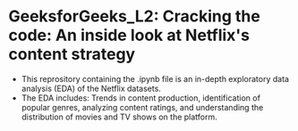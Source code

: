 # GeeksforGeeks_L2: Cracking the code: An inside look at Netflix's content strategy
- This reprository containing the .ipynb file is an in-depth exploratory data analysis (EDA) of the Netflix datasets. 
- The EDA includes: Trends in content production, identification of popular genres, analyzing content ratings, and understanding the distribution of movies and TV shows on the platform. 
